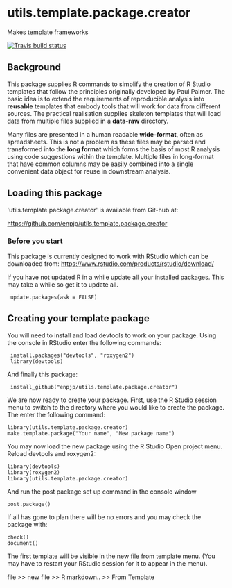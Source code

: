 # utils.template.package.creator
Makes template frameworks

<!-- badges: start -->
  [![Travis build status](https://travis-ci.org/enpjp/utils.template.package.creator.svg?branch=master)](https://travis-ci.org/enpjp/utils.template.package.creator)
  <!-- badges: end -->

## Background
This package supplies R commands to simplify the creation of R Studio templates that follow the principles originally developed by Paul Palmer. The basic idea is to extend the requirements of reproducible analysis into **reusable** templates that embody tools that will work for data from different sources. The practical realisation supplies skeleton templates that will load data from multiple files supplied in a **data-raw** directory.

Many files are presented in a human readable **wide-format**, often as spreadsheets. This is not a problem as these files may be parsed and transformed into the **long format** which forms the basis of most R analysis using code suggestions within the template. Multiple files in long-format that have common columns may be easily combined into a single convenient data object for reuse in downstream analysis.

## Loading this package

'utils.template.package.creator' is available from Git-hub at:

https://github.com/enpjp/utils.template.package.creator 

### Before you start

This package is currently designed to work with RStudio which can be downloaded from:
https://www.rstudio.com/products/rstudio/download/

If you have not updated R in a while update all your installed packages. This may take a while so get it to update all.

     update.packages(ask = FALSE)

## Creating your template package

You will need to install and load devtools to work on your package. Using the console in RStudio enter the following commands:

     install.packages("devtools", "roxygen2")
     library(devtools)

And finally this package:

     install_github("enpjp/utils.template.package.creator")

We are now ready to create your package. First, use the R Studio session menu to switch to the directory where you would like to create the package. The enter the following command:

    library(utils.template.package.creator)
    make.template.package("Your name", "New package name")

You may now load the new package using the R Studio Open project menu. Reload devtools and roxygen2:

    library(devtools)
    library(roxygen2)
    library(utils.template.package.creator)

And run the post package set up command in the console window

    post.package()
    
If all has gone to plan there will be no errors and you may check the package with:

    check()
    document()
    
The first template will be visible in the new file from template menu. (You may have to restart your RStudio session for it to appear in the menu).

file >> new file >> R markdown.. >> From Template
    
